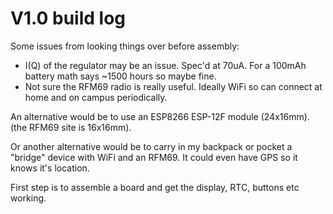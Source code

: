 # V1.0 build log

Some issues from looking things over before assembly:

* I(Q) of the regulator may be an issue.  Spec'd at 70uA.
For a 100mAh battery math says ~1500 hours so maybe fine.
* Not sure the RFM69 radio is really useful.  Ideally WiFi
so can connect at home and on campus periodically.

An alternative would be to use an ESP8266 ESP-12F module
(24x16mm).  (the RFM69 site is 16x16mm).

Or another alternative would be to carry in my backpack
or pocket a "bridge" device with WiFi and an RFM69.
It could even have GPS so it knows it's location.

First step is to assemble a board and get the display,
RTC, buttons etc working.

